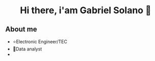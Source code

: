 <div align="center">
<h1 align="center">Hi there, i'am Gabriel Solano  👋</h1>
</div>


## About me

- ⭐Electronic Engineer/TEC
- 📲Data analyst
- 
